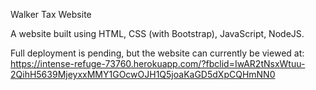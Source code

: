 Walker Tax Website

A website built using  HTML, CSS (with Bootstrap), JavaScript, NodeJS.

Full deployment is pending, but the website can currently be viewed at: https://intense-refuge-73760.herokuapp.com/?fbclid=IwAR2tNsxWtuu-2QihH5639MjeyxxMMY1GOcwOJH1Q5joaKaGD5dXpCQHmNN0
